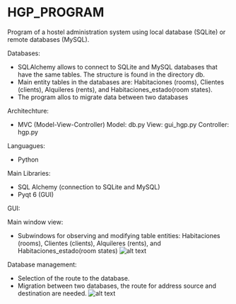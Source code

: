 # HGP_PROGRAM

Program of a hostel administration system using local database (SQLite) or remote databases (MySQL).

Databases:
- SQLAlchemy allows to connect to SQLite and MySQL databases that have the same tables. The structure is found in the directory db.
- Main entity tables in the databases are: Habitaciones (rooms), Clientes (clients), Alquileres (rents), and Habitaciones_estado(room states).
- The program allos to migrate data between two databases

Architechture:
- MVC (Model-View-Controller)
  Model: db.py
  View: gui_hgp.py
  Controller: hgp.py

Languagues:
- Python

Main Libraries:
- SQL Alchemy (connection to SQLite and MySQL)
- Pyqt 6 (GUI)

GUI:

Main window view:
- Subwindows for observing and modifying table entities: Habitaciones (rooms), Clientes (clients), Alquileres (rents), and Habitaciones_estado(room states)
![alt text](https://github.com/JhonVelasquez/HGP_PROGRAM/program_main.png)

Database management:
- Selection of the route to the database.
- Migration between two databases, the route for address source and destination are needed.
![alt text](https://github.com/JhonVelasquez/HGP_PROGRAM/db_management.png)
